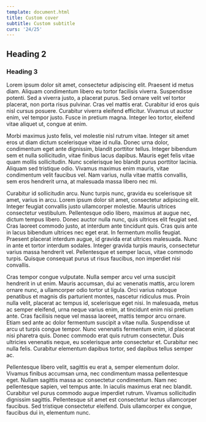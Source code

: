 ```yaml
---
template: document.html
title: Custom cover
subtitle: Custom subtitle
curs: '24/25'
---
```


## Heading 2
### Heading 3

Lorem ipsum dolor sit amet, consectetur adipiscing elit. Praesent id metus diam. Aliquam condimentum libero eu tortor facilisis viverra. Suspendisse potenti. Sed a viverra justo, a placerat purus. Sed ornare velit vel tortor placerat, non porta risus pulvinar. Cras vel mattis erat. Curabitur id eros quis nisl cursus posuere. Curabitur viverra eleifend efficitur. Vivamus ut auctor enim, vel tempor justo. Fusce in pretium magna. Integer leo tortor, eleifend vitae aliquet ut, congue at enim.

Morbi maximus justo felis, vel molestie nisl rutrum vitae. Integer sit amet eros ut diam dictum scelerisque vitae id nulla. Donec urna dolor, condimentum eget ante dignissim, blandit porttitor tellus. Integer bibendum sem et nulla sollicitudin, vitae finibus lacus dapibus. Mauris eget felis vitae quam mollis sollicitudin. Nunc scelerisque leo blandit purus porttitor lacinia. Aliquam sed tristique odio. Vivamus maximus enim mauris, vitae condimentum velit faucibus vel. Nam varius, nulla vitae mattis convallis, sem eros hendrerit urna, at malesuada massa libero nec mi.

Curabitur id sollicitudin arcu. Nunc turpis nunc, gravida eu scelerisque sit amet, varius in arcu. Lorem ipsum dolor sit amet, consectetur adipiscing elit. Integer feugiat convallis justo ullamcorper molestie. Mauris ultrices consectetur vestibulum. Pellentesque odio libero, maximus at augue nec, dictum tempus libero. Donec auctor nulla nunc, quis ultrices elit feugiat sed. Cras laoreet commodo justo, at interdum ante tincidunt quis. Cras quis ante in lacus bibendum ultrices nec eget erat. In fermentum mollis feugiat. Praesent placerat interdum augue, id gravida erat ultrices malesuada. Nunc in ante et tortor interdum sodales. Integer gravida turpis mauris, consectetur varius massa hendrerit vel. Pellentesque et semper lacus, vitae commodo turpis. Quisque consequat purus ut risus faucibus, non imperdiet nisi convallis.

Cras tempor congue vulputate. Nulla semper arcu vel urna suscipit hendrerit in ut enim. Mauris accumsan, dui ac venenatis mattis, arcu lorem ornare nunc, a ullamcorper odio tortor ut ligula. Orci varius natoque penatibus et magnis dis parturient montes, nascetur ridiculus mus. Proin nulla velit, placerat ac tempus id, scelerisque eget nisi. In malesuada, metus ac semper eleifend, urna neque varius enim, at tincidunt enim nisi pretium ante. Cras facilisis neque vel massa laoreet, mattis tempor arcu ornare. Etiam sed ante ac dolor fermentum suscipit a vitae nulla. Suspendisse ut arcu ut turpis congue tempor. Nunc venenatis fermentum enim, id placerat nisi pharetra quis. Donec commodo erat quis rutrum consectetur. Duis ultricies venenatis neque, eu scelerisque ante consectetur et. Curabitur nec nulla felis. Curabitur elementum dapibus tortor, sed dapibus tellus semper ac.

Pellentesque libero velit, sagittis eu erat a, semper elementum dolor. Vivamus finibus accumsan urna, nec condimentum massa pellentesque eget. Nullam sagittis massa ac consectetur condimentum. Nam nec pellentesque sapien, vel tempus ante. In iaculis maximus erat nec blandit. Curabitur vel purus commodo augue imperdiet rutrum. Vivamus sollicitudin dignissim sagittis. Pellentesque sit amet est consectetur lectus ullamcorper faucibus. Sed tristique consectetur eleifend. Duis ullamcorper ex congue, faucibus dui in, elementum nunc.

